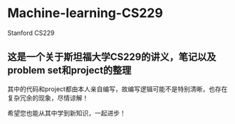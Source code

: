 # Machine-learning-CS229
Stanford CS229
## 这是一个关于斯坦福大学CS229的讲义，笔记以及problem set和project的整理

  其中的代码和project都由本人亲自编写，故编写逻辑可能不是特别清晰，也存在复杂冗余的现象，尽情谅解！
  
  希望您也能从其中学到新知识，一起进步！
